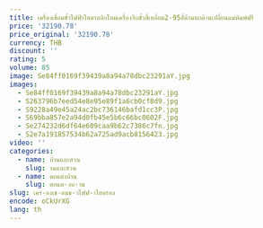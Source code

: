 ```yaml
---
title: เครื่องเชื่อมขั้วไฟฟ้าไฮดรอลิกใหม่เครื่องจีบขั้วสี่เหลี่ยม2-95สี่ด้านหกด้านเปลี่ยนแม่พิมพ์ฟรี
price: '32190.78'
price_original: '32190.78'
currency: THB
discount: ''
rating: 5
volume: 85
image: Se84ff0169f39439a8a94a78dbc23291aY.jpg
images:
  - Se84ff0169f39439a8a94a78dbc23291aY.jpg
  - S263796b7eed54e8e95e89f1a6cb0cf8d9.jpg
  - S9228a49e45a24ac2bc736146bafd1cc3P.jpg
  - S69bba857e2a94d0fb45e5b6c66bc0602F.jpg
  - Se274232d6df64e609caa9b62c7386c7fn.jpg
  - S2e7a191857534b62a725ad9acb8156423.jpg
video: ''
categories:
  - name: บ้านและสวน
    slug: านและสวน
  - name: ตกแต่งบ้าน
    slug: ตกแต-งบ-าน
slug: เคร-องเช-อมข-วไฟฟ-าไฮดรอล
encode: oCkUrXG
lang: th
---
```

  